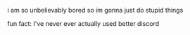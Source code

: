 i am so unbelievably bored so im gonna just do stupid things

fun fact: I've never ever actually used better discord
